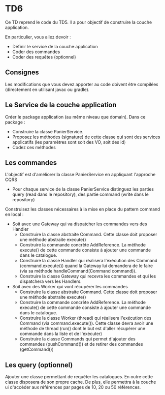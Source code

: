 # TD6

Ce TD reprend le code du TD5. Il a pour objectif de construire la couche application.

En particulier, vous allez devoir :

* Définir le service de la couche application 
* Coder des commandes
* Coder des requêtes (optionnel)

## Consignes

Les modifications que vous devez apporter au code doivent être compilées (directement en utilisant javac ou gradle).

## Le Service de la couche application

Créer le package application (au même niveau que domain). Dans ce package :

* Construire la classe PanierService.
* Proposez les méthodes (signature) de cette classe qui sont des services applicatifs (les paramètres sont soit des VO, soit des id)
* Codez ces méthodes 

## Les commandes

L'objectif est d'améliorer la classe PanierService en appliquant l'approche CQRS

* Pour chaque service de la classe PanierService distinguez les parties query (read dans le repository), des partie command (write dans le repository)

Construisez les classes nécessaires à la mise en place du pattern command en local :

* Soit avec une Gateway qui va dispatcher les commandes vers des Handler
    * Construire la classe abstraite Command. Cette classe doit proposer une méthode abstraite execute()
    * Construire la commande concrète AddReference. La méthode execute() de cette commande consiste à ajouter une commande dans le catalogue.
    * Construire la classe Handler qui réalisera l'exécution des Command (command.execute()) quand la Gateway lui demandera de le faire (via sa méthode handleCommand(Command command)).
    * Construire la classe Gateway qui recevra les commandes et qui les dispatchera vers les Handlers. 
* Soit avec des Worker qui vont récupérer les commandes
    * Construire la classe abstraite Command. Cette classe doit proposer une méthode abstraite execute()
    * Construire la commande concrète AddReference. La méthode execute() de cette commande consiste à ajouter une commande dans le catalogue.
    * Construire la classe Worker (thread) qui réalisera l'exécution des Command (via command.execute()). Cette classe devra avoir une méthode de thread (run() dont le but est d'aller récupérer une commande dans la liste et de l'exécuter) 
    * Construire la classe Commands qui permet d'ajouter des commandes (pushCommand()) et de retirer des commandes (getCommand())
    

## Les query (optionnel)

Ajouter une classe permettant de requêter les catalogues. En outre cette classe disposera de son propre cache. De plus, elle permettra à la couche ui d'accéder aux références par pages de 10, 20 ou 50 références.
